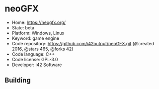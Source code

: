 # neoGFX

- Home: https://neogfx.org/
- State: beta
- Platform: Windows, Linux
- Keyword: game engine
- Code repository: https://github.com/i42output/neoGFX.git (@created 2016, @stars 465, @forks 42)
- Code language: C++
- Code license: GPL-3.0
- Developer: i42 Software

## Building
